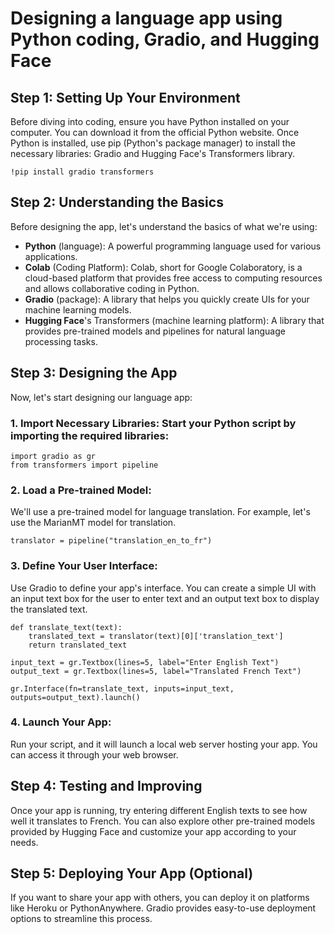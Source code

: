 # Designing a language app using Python coding, Gradio, and Hugging Face


## Step 1: Setting Up Your Environment

Before diving into coding, ensure you have Python installed on your computer. You can download it from the official Python website. Once Python is installed, use pip (Python's package manager) to install the necessary libraries: Gradio and Hugging Face's Transformers library.

```
!pip install gradio transformers
```

## Step 2: Understanding the Basics
Before designing the app, let's understand the basics of what we're using:

+ **Python** (language): A powerful programming language used for various applications.
+ **Colab** (Coding Platform): Colab, short for Google Colaboratory, is a cloud-based platform that provides free access to computing resources and allows collaborative coding in Python.
+ **Gradio** (package): A library that helps you quickly create UIs for your machine learning models.
+ **Hugging Face**'s Transformers (machine learning platform): A library that provides pre-trained models and pipelines for natural language processing tasks.

## Step 3: Designing the App
Now, let's start designing our language app:

### 1. Import Necessary Libraries: Start your Python script by importing the required libraries:

```
import gradio as gr
from transformers import pipeline
```

### 2. Load a Pre-trained Model: 
We'll use a pre-trained model for language translation. For example, let's use the MarianMT model for translation.

```
translator = pipeline("translation_en_to_fr")
```

### 3. Define Your User Interface: 
Use Gradio to define your app's interface. You can create a simple UI with an input text box for the user to enter text and an output text box to display the translated text.

```
def translate_text(text):
    translated_text = translator(text)[0]['translation_text']
    return translated_text

input_text = gr.Textbox(lines=5, label="Enter English Text")
output_text = gr.Textbox(lines=5, label="Translated French Text")

gr.Interface(fn=translate_text, inputs=input_text, outputs=output_text).launch()
```

### 4. Launch Your App: 

Run your script, and it will launch a local web server hosting your app. You can access it through your web browser.

## Step 4: Testing and Improving
Once your app is running, try entering different English texts to see how well it translates to French. You can also explore other pre-trained models provided by Hugging Face and customize your app according to your needs.

## Step 5: Deploying Your App (Optional)
If you want to share your app with others, you can deploy it on platforms like Heroku or PythonAnywhere. Gradio provides easy-to-use deployment options to streamline this process.









